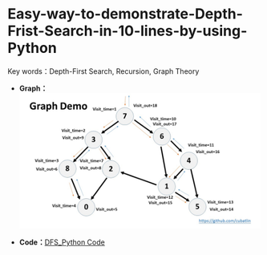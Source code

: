 # Easy-way-to-demonstrate-Depth-Frist-Search-in-10-lines-by-using-Python
Key words：Depth-First Search, Recursion, Graph Theory

* **Graph：**
![Graph of data](https://github.com/CubatLin/Easy-way-to-demonstrate-Depth-Frist-Search-in-10-lines-by-using-Python/blob/master/GraphDemo.jpg)

* **Code：**[DFS_Python Code](https://github.com/CubatLin/Easy-way-to-demonstrate-Depth-Frist-Search-in-10-lines-by-using-Python/blob/master/DFSdemo.py)


